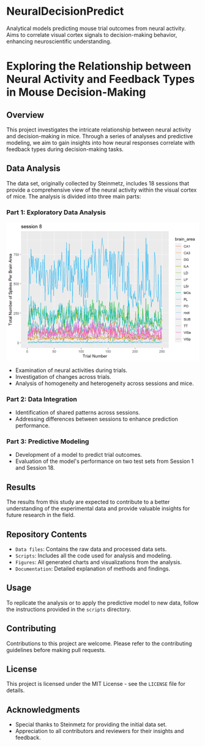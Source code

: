 # NeuralDecisionPredict
Analytical models predicting mouse trial outcomes from neural activity. Aims to correlate visual cortex signals to decision-making behavior, enhancing neuroscientific understanding.

# Exploring the Relationship between Neural Activity and Feedback Types in Mouse Decision-Making

## Overview
This project investigates the intricate relationship between neural activity and decision-making in mice. Through a series of analyses and predictive modeling, we aim to gain insights into how neural responses correlate with feedback types during decision-making tasks.

## Data Analysis
The data set, originally collected by Steinmetz, includes 18 sessions that provide a comprehensive view of the neural activity within the visual cortex of mice. The analysis is divided into three main parts:

### Part 1: Exploratory Data Analysis

![Spike Activity Per Brain Area](src/images/unnamed-chunk-7-2.png)
- Examination of neural activities during trials.
- Investigation of changes across trials.
- Analysis of homogeneity and heterogeneity across sessions and mice.

### Part 2: Data Integration
- Identification of shared patterns across sessions.
- Addressing differences between sessions to enhance prediction performance.

### Part 3: Predictive Modeling
- Development of a model to predict trial outcomes.
- Evaluation of the model's performance on two test sets from Session 1 and Session 18.

## Results
The results from this study are expected to contribute to a better understanding of the experimental data and provide valuable insights for future research in the field.

## Repository Contents
- `Data files`: Contains the raw data and processed data sets.
- `Scripts`: Includes all the code used for analysis and modeling.
- `Figures`: All generated charts and visualizations from the analysis.
- `Documentation`: Detailed explanation of methods and findings.

## Usage
To replicate the analysis or to apply the predictive model to new data, follow the instructions provided in the `scripts` directory.

## Contributing
Contributions to this project are welcome. Please refer to the contributing guidelines before making pull requests.

## License
This project is licensed under the MIT License - see the `LICENSE` file for details.

## Acknowledgments
- Special thanks to Steinmetz for providing the initial data set.
- Appreciation to all contributors and reviewers for their insights and feedback.
